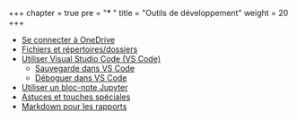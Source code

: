 +++
chapter = true
pre = "<b>* </b>"
title = "Outils de développement"
weight = 20
+++


* [Se connecter à OneDrive](./oneDrive)
* [Fichiers et répertoires/dossiers](./fichiers_dossiers)
* [Utiliser Visual Studio Code (VS Code)](./vs-code)
  * [Sauvegarde dans VS Code](./vs-code/sauvegarde/)
  * [Déboguer dans VS Code](./vs-code/debogueur/)
* [Utiliser un bloc-note Jupyter](./jupyter)
* [Astuces et touches spéciales](./trucs_pratiques)
* [Markdown pour les rapports](./markdown)

